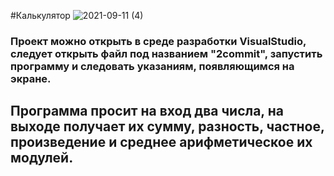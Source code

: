 #Калькулятор
![2021-09-11 (4)](https://user-images.githubusercontent.com/89965762/132953219-41ea3b1b-c2e2-44dc-852c-ee6e3b265a68.png)
### Проект можно открыть в среде разработки VisualStudio, следует открыть файл под названием "2commit", запустить программу и следовать указаниям, появляющимся на экране.
## Программа просит на вход два числа, на выходе получает их сумму, разность, частное, произведение и среднее арифметическое их модулей.
